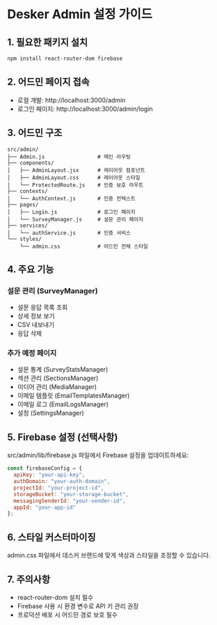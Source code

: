 # Desker Admin 설정 가이드

## 1. 필요한 패키지 설치

```bash
npm install react-router-dom firebase
```

## 2. 어드민 페이지 접속

- 로컬 개발: http://localhost:3000/admin
- 로그인 페이지: http://localhost:3000/admin/login

## 3. 어드민 구조

```
src/admin/
├── Admin.js                 # 메인 라우팅
├── components/
│   ├── AdminLayout.jsx      # 레이아웃 컴포넌트
│   ├── AdminLayout.css      # 레이아웃 스타일
│   └── ProtectedRoute.js    # 인증 보호 라우트
├── contexts/
│   └── AuthContext.js       # 인증 컨텍스트
├── pages/
│   ├── Login.js             # 로그인 페이지
│   └── SurveyManager.js     # 설문 관리 페이지
├── services/
│   └── authService.js       # 인증 서비스
└── styles/
    └── admin.css            # 어드민 전체 스타일
```

## 4. 주요 기능

### 설문 관리 (SurveyManager)
- 설문 응답 목록 조회
- 상세 정보 보기
- CSV 내보내기
- 응답 삭제

### 추가 예정 페이지
- 설문 통계 (SurveyStatsManager)
- 섹션 관리 (SectionsManager)
- 미디어 관리 (MediaManager)
- 이메일 템플릿 (EmailTemplatesManager)
- 이메일 로그 (EmailLogsManager)
- 설정 (SettingsManager)

## 5. Firebase 설정 (선택사항)

src/admin/lib/firebase.js 파일에서 Firebase 설정을 업데이트하세요:

```javascript
const firebaseConfig = {
  apiKey: "your-api-key",
  authDomain: "your-auth-domain",
  projectId: "your-project-id",
  storageBucket: "your-storage-bucket",
  messagingSenderId: "your-sender-id",
  appId: "your-app-id"
};
```

## 6. 스타일 커스터마이징

admin.css 파일에서 데스커 브랜드에 맞게 색상과 스타일을 조정할 수 있습니다.

## 7. 주의사항

- react-router-dom 설치 필수
- Firebase 사용 시 환경 변수로 API 키 관리 권장
- 프로덕션 배포 시 어드민 경로 보호 필수
